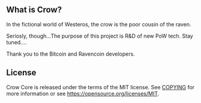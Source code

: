 What is Crow?
----------------

In the fictional world of Westeros, the crow is the poor cousin of the raven.

Seriosly, though...The purpose of this project is R&D of new PoW tech.  Stay tuned....

Thank you to the Bitcoin and Ravencoin developers. 

License
-------

Crow Core is released under the terms of the MIT license. See [COPYING](COPYING) for more
information or see https://opensource.org/licenses/MIT.

